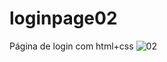 # loginpage02
Página de login com html+css
![02](https://github.com/user-attachments/assets/b1910385-9e86-47da-b8d6-a39998ec6db8)
